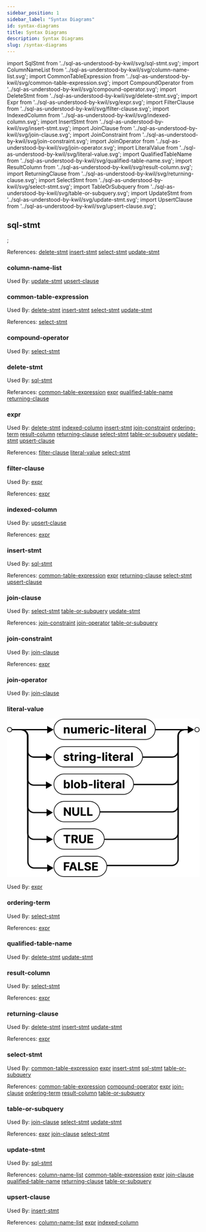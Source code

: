 ```yaml
---
sidebar_position: 1
sidebar_label: "Syntax Diagrams"
id: syntax-diagrams
title: Syntax Diagrams
description: Syntax Diagrams
slug: /syntax-diagrams
---
```


import SqlStmt from '../sql-as-understood-by-kwil/svg/sql-stmt.svg';
import ColumnNameList from '../sql-as-understood-by-kwil/svg/column-name-list.svg';
import CommonTableExpression from '../sql-as-understood-by-kwil/svg/common-table-expression.svg';
import CompoundOperator from '../sql-as-understood-by-kwil/svg/compound-operator.svg';
import DeleteStmt from '../sql-as-understood-by-kwil/svg/delete-stmt.svg';
import Expr from '../sql-as-understood-by-kwil/svg/expr.svg';
import FilterClause from '../sql-as-understood-by-kwil/svg/filter-clause.svg';
import IndexedColumn from '../sql-as-understood-by-kwil/svg/indexed-column.svg';
import InsertStmt from '../sql-as-understood-by-kwil/svg/insert-stmt.svg';
import JoinClause from '../sql-as-understood-by-kwil/svg/join-clause.svg';
import JoinConstraint from '../sql-as-understood-by-kwil/svg/join-constraint.svg';
import JoinOperator from '../sql-as-understood-by-kwil/svg/join-operator.svg';
import LiteralValue from '../sql-as-understood-by-kwil/svg/literal-value.svg';
import QualifiedTableName from '../sql-as-understood-by-kwil/svg/qualified-table-name.svg';
import ResultColumn from '../sql-as-understood-by-kwil/svg/result-column.svg';
import ReturningClause from '../sql-as-understood-by-kwil/svg/returning-clause.svg';
import SelectStmt from '../sql-as-understood-by-kwil/svg/select-stmt.svg';
import TableOrSubquery from '../sql-as-understood-by-kwil/svg/table-or-subquery.svg';
import UpdateStmt from '../sql-as-understood-by-kwil/svg/update-stmt.svg';
import UpsertClause from '../sql-as-understood-by-kwil/svg/upsert-clause.svg';

## sql-stmt

<SqlStmt />;

References: [delete-stmt](#delete-stmt) [insert-stmt](#insert-stmt) [select-stmt](#select-stmt) [update-stmt](#update-stmt)

### column-name-list

<ColumnNameList />

Used By: [update-stmt](#update-stmt) [upsert-clause](#upsert-clause)

### common-table-expression

<CommonTableExpression />

Used By: [delete-stmt](#delete-stmt) [insert-stmt](#insert-stmt) [select-stmt](#select-stmt) [update-stmt](#update-stmt)

References: [select-stmt](#select-stmt)

### compound-operator

<CompoundOperator />

Used By: [select-stmt](#select-stmt)

### delete-stmt

<DeleteStmt />

Used By: [sql-stmt](#sql-stmt)

Referances: [common-table-expression](#common-table-expression) [expr](#expr) [qualified-table-name](#qualified-table-name) [returning-clause](#returning-clause)

### expr

<Expr />

Used By: [delete-stmt](#delete-stmt) [indexed-column](#indexed-column) [insert-stmt](#insert-stmt) [join-constraint](#join-constraint) [ordering-term](#ordering-term) [result-column](#result-column) [returning-clause](#returning-clause) [select-stmt](#select-stmt) [table-or-subquery](#table-or-subquery) [update-stmt](#update-stmt) [upsert-clause](#upsert-clause)

References: [filter-clause](#filter-clause) [literal-value](#literal-value) [select-stmt](#select-stmt)

### filter-clause

<FilterClause />

Used By: [expr](#expr)

References: [expr](#expr)

### indexed-column

<IndexedColumn />

Used By: [upsert-clause](#upsert-clause)

References: [expr](#expr)

### insert-stmt

<InsertStmt />

Used By: [sql-stmt](#sql-stmt)

References: [common-table-expression](#common-table-expression) [expr](#expr) [returning-clause](#returning-clause) [select-stmt](#select-stmt) [upsert-clause](#upsert-clause)

### join-clause

<JoinClause />

Used By: [select-stmt](#select-stmt) [table-or-subquery](#table-or-subquery) [update-stmt](#update-stmt)

References: [join-constraint](#join-constraint) [join-operator](#join-operator) [table-or-subquery](#table-or-subquery)

### join-constraint

<JoinConstraint />

Used By: [join-clause](#join-clause)

References: [expr](#expr)

### join-operator

<JoinOperator />

Used By: [join-clause](#join-clause)

### literal-value

![expr](../sql-as-understood-by-kwil/svg/literal-value.svg)

Used By: [expr](#expr)

### ordering-term

<LiteralValue />

Used By: [select-stmt](#delete-stmt) 

References: [expr](#expr)

### qualified-table-name

<QualifiedTableName />

Used By: [delete-stmt](#delete-stmt) [update-stmt](#update-stmt)

### result-column

<ResultColumn />

Used By: [select-stmt](#delete-stmt) 

References: [expr](#expr)

### returning-clause

<ReturningClause />

Used By: [delete-stmt](#delete-stmt) [insert-stmt](#insert-stmt) [update-stmt](#update-stmt) 

References: [expr](#expr)

### select-stmt

<SelectStmt />

Used By: [common-table-expression](#common-table-expression) [expr](#expr) [insert-stmt](#insert-stmt) [sql-stmt](#sql-stmt) [table-or-subquery](#table-or-subquery)

References: [common-table-expression](#common-table-expression) [compound-operator](#compound-operator) [expr](#expr) [join-clause](#join-clause) [ordering-term](#ordering-term) [result-column](#result-column) [table-or-subquery](#table-or-subquery)

### table-or-subquery

<TableOrSubquery />

Used By: [join-clause](#join-clause) [select-stmt](#select-stmt) [update-stmt](#update-stmt)

References: [expr](#expr) [join-clause](#join-clause) [select-stmt](#select-stmt)

### update-stmt

<UpdateStmt />

Used By: [sql-stmt](#sql-stmt)

References: [column-name-list](#column-name-list) [common-table-expression](#common-table-expression) [expr](#expr) [join-clause](#join-clause) [qualified-table-name](#qualified-table-name) [returning-clause](#returning-clause) [table-or-subquery](#table-or-subquery)

### upsert-clause

<UpsertClause />

Used By: [insert-stmt](#insert-stmt)

References: [column-name-list](#column-name-list) [expr](#expr) [indexed-column](#indexed-column) 